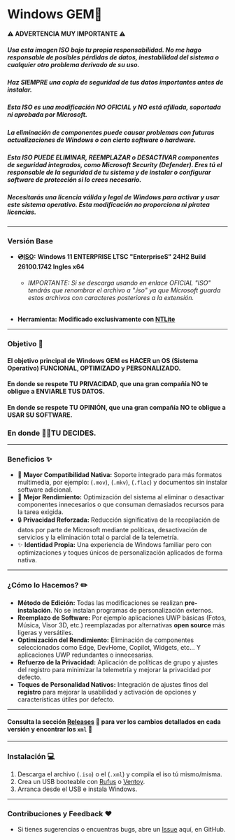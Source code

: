 # Windows GEM💎

**⚠️ ADVERTENCIA MUY IMPORTANTE ⚠️**
##### Usa esta imagen ISO bajo tu propia responsabilidad. No me hago responsable de posibles pérdidas de datos, inestabilidad del sistema o cualquier otro problema derivado de su uso.
##### Haz SIEMPRE una copia de seguridad de tus datos importantes antes de instalar.
##### Esta ISO es una modificación NO OFICIAL y NO está afiliada, soportada ni aprobada por Microsoft.
##### La eliminación de componentes puede causar problemas con futuras actualizaciones de Windows o con cierto software o hardware.
##### Esta ISO PUEDE ELIMINAR, REEMPLAZAR o DESACTIVAR componentes de seguridad integrados, como **Microsoft Security (Defender)**. Eres **tú** el responsable de la seguridad de tu sistema y de instalar o configurar software de protección si lo crees necesario.
##### Necesitarás una licencia válida y legal de Windows para activar y usar este sistema operativo. Esta modificación no proporciona ni piratea licencias.
---
### Versión Base
* **💿[ISO](https://oemsoc.download.prss.microsoft.com/dbazure/X23-81951_26100.1742.240906-0331.ge_release_svc_refresh_CLIENT_ENTERPRISES_OEM_x64FRE_en-us.iso_640de540-87c4-427f-be87-e6d53a3a60b4?t=2c3b664b-b119-4088-9db1-ccff72c6d22e&P1=102816950270&P2=601&P3=2&P4=OC448onxqdmdUsBUApAiE8pj1FZ%2bEPTU3%2bC6Quq29MVwMyyDUtR%2fsbiy7RdVoZOHaZRndvzeOOnIwJZ2x3%2bmP6YK9cjJSP41Lvs0SulF4SVyL5C0DdDmiWqh2QW%2bcDPj2Xp%2bMrI9NOeElSBS5kkOWP8Eiyf2VkkQFM3g5vIk3HJVvu5sWo6pFKpFv4lML%2bHaIiTSuwbPMs5xwEQTfScuTKfigNlUZPdHRMp1B3uKLgIA3r0IbRpZgHYMXEwXQ%2fSLMdDNQthpqQvz1PThVkx7ObD55CXgt0GNSAWRfjdURWb8ywWk1gT7ozAgpP%2fKNm56U5nh33WZSuMZIuO1SBM2vw%3d%3d):** **Windows 11 ENTERPRISE LTSC "EnterpriseS" 24H2 Build 26100.1742 Ingles x64**
  * ###### IMPORTANTE: Si se descarga usando en enlace OFICIAL "ISO" tendrás que renombrar el archivo a ".iso" ya que Microsoft guarda estos archivos con caracteres posteriores a la extensión.
* **Herramienta:** **Modificado exclusivamente con [NTLite](https://www.ntlite.com/download/)**
---
### Objetivo 🎯
#### El objetivo principal de Windows GEM es HACER un OS (Sistema Operativo) FUNCIONAL, OPTIMIZADO y PERSONALIZADO.
#### En donde se respete TU PRIVACIDAD, que una gran compañía NO te obligue a ENVIARLE TUS DATOS.
#### En donde se respete TU OPINIÓN, que una gran compañía NO te obligue a USAR SU SOFTWARE.
### En donde 🫵🏼TU DECIDES.
---
### Beneficios ✨ 
* 📄 **Mayor Compatibilidad Nativa:** Soporte integrado para más formatos multimedia, por ejemplo: (`.mov`), (`.mkv`), (`.flac`) y documentos sin instalar software adicional.
* 🚀 **Mejor Rendimiento:** Optimización del sistema al eliminar o desactivar componentes innecesarios o que consuman demasiados recursos para la tarea exigida.
* 🔒 **Privacidad Reforzada:** Reducción significativa de la recopilación de datos por parte de Microsoft mediante políticas, desactivación de servicios y la eliminación total o parcial de la telemetría.
* ✨ **Identidad Propia:** Una experiencia de Windows familiar pero con optimizaciones y toques únicos de personalización aplicados de forma nativa.
---
### ¿Cómo lo Hacemos? ✏️
* **Método de Edición:** Todas las modificaciones se realizan **pre-instalación**. No se instalan programas de personalización externos.
* **Reemplazo de Software:** Por ejemplo aplicaciones UWP básicas (Fotos, Música, Visor 3D, etc.) reemplazadas por alternativas **open source** más ligeras y versátiles.
* **Optimización del Rendimiento:** Eliminación de componentes seleccionados como Edge, DevHome, Copilot, Widgets, etc... Y aplicaciones UWP redundantes o innecesarias.
* **Refuerzo de la Privacidad:** Aplicación de políticas de grupo y ajustes del registro para minimizar la telemetría y mejorar la privacidad por defecto.
* **Toques de Personalidad Nativos:** Integración de ajustes finos del **registro** para mejorar la usabilidad y activación de opciones y características útiles por defecto.
---
#### Consulta la sección [Releases](https://github.com/OGMou/WindowsGEM/releases) 🔎 para ver los cambios detallados en cada versión y encontrar los `xml` 💾
---
### Instalación 💻
1.  Descarga el archivo (`.iso`) o el (`.xml`) y compila el iso tú mismo/misma.
2.  Crea un USB booteable con [Rufus](https://rufus.ie/es/) o [Ventoy](https://www.ventoy.net/en/index.html).
3.  Arranca desde el USB e instala Windows.
---
### Contribuciones y Feedback ❤️
* Si tienes sugerencias o encuentras bugs, abre un [Issue](https://github.com/OGMou/WindowsGEM/issues/new) aquí, en GitHub.
